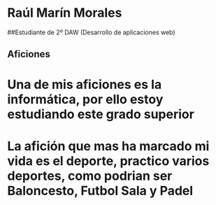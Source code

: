 # Raúl Marín Morales

##Estudiante de 2º DAW (Desarrollo de aplicaciones web)

## Aficiones
# Una de mis aficiones es la informática, por ello estoy estudiando este grado superior
# La afición que mas ha marcado mi vida es el deporte, practico varios deportes, como podrian ser Baloncesto, Futbol Sala y Padel
